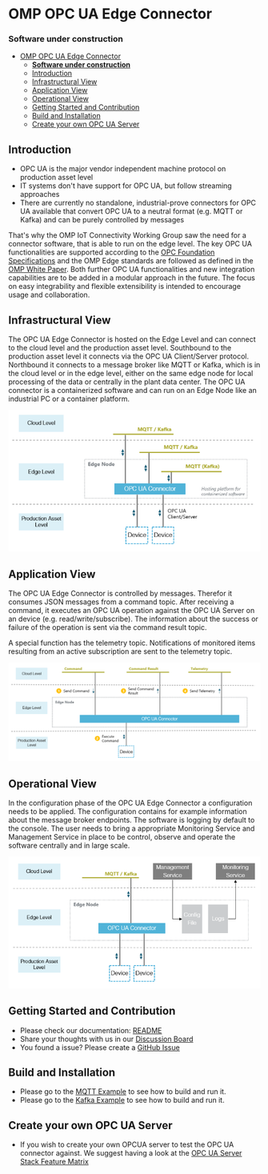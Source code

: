 # OMP OPC UA Edge Connector 
### **Software under construction**

- [OMP OPC UA Edge Connector](#omp-opc-ua-edge-connector)
    - [**Software under construction**](#software-under-construction)
  - [Introduction](#introduction)
  - [Infrastructural View](#infrastructural-view)
  - [Application View](#application-view)
  - [Operational View](#operational-view)
  - [Getting Started and Contribution](#getting-started-and-contribution)
  - [Build and Installation](#build-and-installation)
  - [Create your own OPC UA Server](#create-your-own-opc-ua-server)


## Introduction

- OPC UA is the major vendor independent machine protocol on production asset level
- IT systems don't have support for OPC UA, but follow streaming approaches
- There are currently no standalone, industrial-prove connectors for OPC UA available that convert OPC UA to a neutral format (e.g. MQTT or Kafka) and can be purely controlled by messages

That's why the OMP IoT Connectivity Working Group saw the need for a connector software, that is able to run on the edge level. The key OPC UA functionalities are supported according to the [OPC Foundation Specifications](https://opcfoundation.org/developer-tools/specifications-unified-architecture) and the OMP Edge standards are followed as defined in the [OMP White Paper](https://open-manufacturing.org/wp-content/uploads/sites/101/2021/07/OMP-IIoT-Connectivity-Edge-Computing-20210701.pdf). Both further OPC UA functionalities and new integration capabilities are to be added in a modular approach in the future. The focus on easy integrability and flexible extensibility is intended to encourage usage and collaboration. 


## Infrastructural View

The OPC UA Edge Connector is hosted on the Edge Level and can connect to the cloud level and the production asset level. Southbound to the production asset level it connects via the OPC UA Client/Server protocol. Northbound it connects to a message broker like MQTT or Kafka, which is in the cloud level or in the edge level, either on the same edge node for local processing of the data or centrally in the plant data center. The OPC UA connector is a containerized software and can run on an Edge Node like an industrial PC or a container platform.

![Infrastructural View](images/infrastructural-view.PNG)

## Application View

The OPC UA Edge Connector is controlled by messages. Therefor it consumes JSON messages from a command topic. After receiving a command, it executes an OPC UA operation against the OPC UA Server on an device (e.g. read/write/subscribe). The information about the success or failure of the operation is sent via the command result topic. 

A special function has the telemetry topic. Notifications of monitored items resulting from an active subscription are sent to the telemetry topic. 

![Application View](images/application-view.PNG)

## Operational View

In the configuration phase of the OPC UA Edge Connector a configuration needs to be applied. The configuration contains for example information about the message broker endpoints. The software is logging by default to the console. The user needs to bring a appropriate Monitoring Service and Management Service in place to be control, observe and operate the software centrally and in large scale.  

![Operational View](images/operational-view.PNG)

## Getting Started and Contribution

- Please check our documentation: [README](https://github.com/OpenManufacturingPlatform/iotcon-opc-ua-connector-dotnet/tree/main/readme-files)
- Share your thoughts with us in our [Discussion Board](https://github.com/OpenManufacturingPlatform/iotcon-opc-ua-connector-dotnet/discussions)
- You found a issue? Please create a [GitHub Issue](https://github.com/OpenManufacturingPlatform/iotcon-opc-ua-connector-dotnet/issues)

## Build and Installation

- Please go to the [MQTT Example](/readme-files/MQTTExample.md) to see how to build and run it.
- Please go to the [Kafka Example](/readme-files/KafkaExample.md) to see how to build and run it.

## Create your own OPC UA Server

- If you wish to create your own OPCUA server to test the OPC UA connector against. We suggest having a look at 
  the [OPC UA Server Stack Feature Matrix](/readme-files/OPCUAServerStackFeatureMatrix.md)